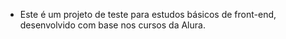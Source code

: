 - Este é um projeto de teste para estudos básicos de front-end, desenvolvido com base nos cursos da Alura.
